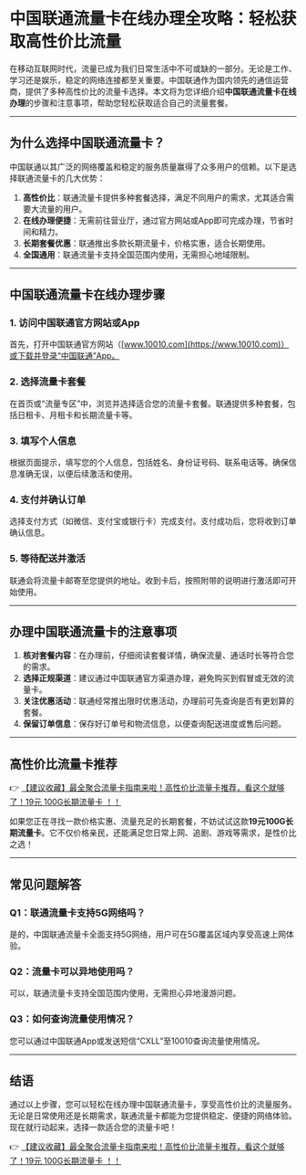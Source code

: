 # 中国联通流量卡在线办理全攻略：轻松获取高性价比流量

在移动互联网时代，流量已成为我们日常生活中不可或缺的一部分。无论是工作、学习还是娱乐，稳定的网络连接都至关重要。中国联通作为国内领先的通信运营商，提供了多种高性价比的流量卡选择。本文将为您详细介绍**中国联通流量卡在线办理**的步骤和注意事项，帮助您轻松获取适合自己的流量套餐。

---

## 为什么选择中国联通流量卡？

中国联通以其广泛的网络覆盖和稳定的服务质量赢得了众多用户的信赖。以下是选择联通流量卡的几大优势：

1. **高性价比**：联通流量卡提供多种套餐选择，满足不同用户的需求，尤其适合需要大流量的用户。
2. **在线办理便捷**：无需前往营业厅，通过官方网站或App即可完成办理，节省时间和精力。
3. **长期套餐优惠**：联通推出多款长期流量卡，价格实惠，适合长期使用。
4. **全国通用**：联通流量卡支持全国范围内使用，无需担心地域限制。

---

## 中国联通流量卡在线办理步骤

### 1. 访问中国联通官方网站或App
首先，打开中国联通官方网站（[www.10010.com](https://www.10010.com)）或下载并登录“中国联通”App。

### 2. 选择流量卡套餐
在首页或“流量专区”中，浏览并选择适合您的流量卡套餐。联通提供多种套餐，包括日租卡、月租卡和长期流量卡等。

### 3. 填写个人信息
根据页面提示，填写您的个人信息，包括姓名、身份证号码、联系电话等。确保信息准确无误，以便后续激活和使用。

### 4. 支付并确认订单
选择支付方式（如微信、支付宝或银行卡）完成支付。支付成功后，您将收到订单确认信息。

### 5. 等待配送并激活
联通会将流量卡邮寄至您提供的地址。收到卡后，按照附带的说明进行激活即可开始使用。

---

## 办理中国联通流量卡的注意事项

1. **核对套餐内容**：在办理前，仔细阅读套餐详情，确保流量、通话时长等符合您的需求。
2. **选择正规渠道**：建议通过中国联通官方渠道办理，避免购买到假冒或无效的流量卡。
3. **关注优惠活动**：联通经常推出限时优惠活动，办理前可先查询是否有更划算的套餐。
4. **保留订单信息**：保存好订单号和物流信息，以便查询配送进度或售后问题。

---

## 高性价比流量卡推荐

👉 [【建议收藏】最全聚合流量卡指南来啦！高性价比流量卡推荐，看这个就够了！19元 100G长期流量卡 ！！](https://bit.ly/Liuliangka)

如果您正在寻找一款价格实惠、流量充足的长期套餐，不妨试试这款**19元100G长期流量卡**。它不仅价格亲民，还能满足您日常上网、追剧、游戏等需求，是性价比之选！

---

## 常见问题解答

### Q1：联通流量卡支持5G网络吗？
是的，中国联通流量卡全面支持5G网络，用户可在5G覆盖区域内享受高速上网体验。

### Q2：流量卡可以异地使用吗？
可以，联通流量卡支持全国范围内使用，无需担心异地漫游问题。

### Q3：如何查询流量使用情况？
您可以通过中国联通App或发送短信“CXLL”至10010查询流量使用情况。

---

## 结语

通过以上步骤，您可以轻松在线办理中国联通流量卡，享受高性价比的流量服务。无论是日常使用还是长期需求，联通流量卡都能为您提供稳定、便捷的网络体验。现在就行动起来，选择一款适合您的流量卡吧！

👉 [【建议收藏】最全聚合流量卡指南来啦！高性价比流量卡推荐，看这个就够了！19元 100G长期流量卡 ！！](https://bit.ly/Liuliangka)